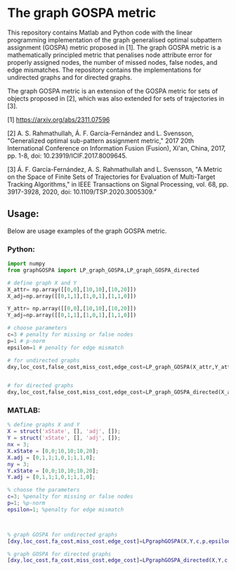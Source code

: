 # The graph GOSPA metric

This repository contains Matlab and Python code with the linear programming implementation of the graph generalised optimal subpattern assignment (GOSPA) metric proposed in [1]. The graph GOSPA metric is a mathematically principled metric that penalises node attribute error for properly assigned nodes, the number of missed nodes, false nodes, and edge mismatches. The repository contains the implementations for undirected graphs and for directed graphs.

The graph GOSPA metric is an extension of the GOSPA metric for sets of objects proposed in [2], which was also extended for sets of trajectories in [3].

[1] https://arxiv.org/abs/2311.07596

[2] A. S. Rahmathullah, Á. F. García-Fernández and L. Svensson, "Generalized optimal sub-pattern assignment metric," 2017 20th International Conference on Information Fusion (Fusion), Xi'an, China, 2017, pp. 1-8, doi: 10.23919/ICIF.2017.8009645.

[3] Á. F. García-Fernández, A. S. Rahmathullah and L. Svensson, "A Metric on the Space of Finite Sets of Trajectories for Evaluation of Multi-Target Tracking Algorithms," in IEEE Transactions on Signal Processing, vol. 68, pp. 3917-3928, 2020, doi: 10.1109/TSP.2020.3005309.”

## Usage:
Below are usage examples of the graph GOSPA metric.
### Python:
```python
import numpy
from graphGOSPA import LP_graph_GOSPA,LP_graph_GOSPA_directed

# define graph X and Y 
X_attr= np.array([[0,0],[10,10],[10,20]])
X_adj=np.array([[0,1,1],[1,0,1],[1,1,0]])

Y_attr= np.array([[0,0],[10,10],[10,20]])
Y_adj=np.array([[0,1,1],[1,0,1],[1,1,0]])

# choose parameters
c=3 # penalty for missing or false nodes 
p=1 # p-norm
epsilon=1 # penalty for edge mismatch

# for undirected graphs
dxy,loc_cost,false_cost,miss_cost,edge_cost=LP_graph_GOSPA(X_attr,Y_attr,X_adj,Y_adj,c,p,epsilon)


# for directed graphs
dxy,loc_cost,false_cost,miss_cost,edge_cost=LP_graph_GOSPA_directed(X_attr,Y_attr,X_adj,Y_adj,c,p,epsilon)

```

### MATLAB:

```MATLAB
% define graphs X and Y
X = struct('xState', [], 'adj', []);
Y = struct('xState', [], 'adj', []);
nx = 3;
X.xState = [0,0;10,10;10,20];
X.adj = [0,1,1;1,0,1;1,1,0];
ny = 3;
Y.xState = [0,0;10,10;10,20]; 
Y.adj = [0,1,1;1,0,1;1,1,0];

% choose the parameters
c=3; %penalty for missing or false nodes 
p=1; %p-norm
epsilon=1; %penalty for edge mismatch



% graph GOSPA for undirected graphs 
[dxy,loc_cost,fa_cost,miss_cost,edge_cost]=LPgraphGOSPA(X,Y,c,p,epsilon);

% graph GOSPA for directed graphs
[dxy,loc_cost,fa_cost,miss_cost,edge_cost]=LPgraphGOSPA_directed(X,Y,c,p,epsilon);

```


